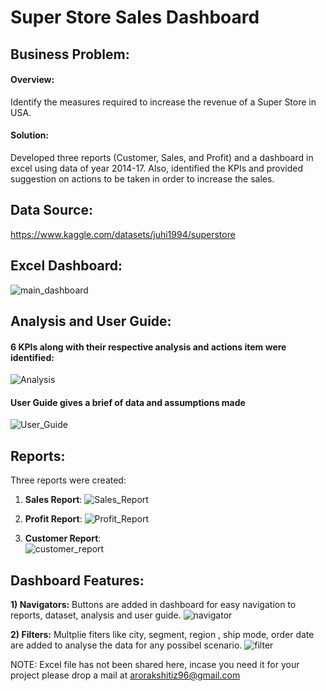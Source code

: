 # Super Store Sales Dashboard
 
## Business Problem: 
#### Overview:
Identify the measures required to increase the revenue of a Super Store in USA.

#### Solution: 
Developed three reports (Customer, Sales, and Profit) and a dashboard in excel using data of year 2014-17. Also, identified
the KPIs and provided suggestion on actions to be taken in order to increase the sales.

## Data Source:
https://www.kaggle.com/datasets/juhi1994/superstore

## Excel Dashboard:
![main_dashboard](https://user-images.githubusercontent.com/29229114/180005456-a4303d29-f349-449e-acb2-cdf3553ff80a.png)


## Analysis and User Guide:
#### 6 KPIs along with their respective analysis and actions item were identified:
![Analysis](https://user-images.githubusercontent.com/29229114/180006465-3e7c376a-300a-4b78-8342-5f5b0895fafd.png)

#### User Guide gives a brief of data and assumptions made
![User_Guide](https://user-images.githubusercontent.com/29229114/180006736-a1138f42-14ab-49f7-871d-80c2444d5e8c.png)

## Reports:
Three reports were created:
1) **Sales Report**: 
 ![Sales_Report](https://user-images.githubusercontent.com/29229114/180005766-caf7077d-adf1-466e-af9c-12fcb0fcae34.png)
 
2) **Profit Report**:
![Profit_Report](https://user-images.githubusercontent.com/29229114/180005859-89deef9f-a3eb-4d65-b4be-cb779bb9e94c.png)

3) **Customer Report**:     
  ![customer_report](https://user-images.githubusercontent.com/29229114/180005925-aadba92e-0093-4fc6-9199-385fc296ccfd.png)


## Dashboard Features:
**1) Navigators:**
 Buttons are added in dashboard for easy navigation to reports, dataset, analysis and user guide.
 ![navigator](https://github.com/kshitij96/Excel_Dashboards_and_Reports/blob/main/excel/navigator.gif)

 
**2) Filters:**
 Multplie fiters like city, segment, region , ship mode, order date are added to analyse the data for any possibel scenario.
![filter](https://github.com/kshitij96/Excel_Dashboards_and_Reports/blob/main/excel/filter.gif)


NOTE: Excel file has not been shared here, incase you need it for your project please drop a mail at arorakshitiz96@gmail.com
